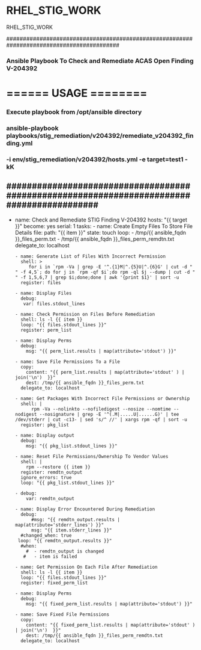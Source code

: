 # RHEL_STIG_WORK
RHEL_STIG_WORK


##########################################################################################
###    Ansible Playbook To Check and Remediate ACAS Open Finding V-204392              ###
#                                 ====== USAGE  ========                               ###
###                   Execute playbook from /opt/ansible directory                     ###
### ansible-playbook playbooks/stig_remediation/v204392/remediate_v204392_finding.yml  ###
###         -i env/stig_remediation/v204392/hosts.yml -e target=test1  -kK             ###
##########################################################################################
---
- name: Check and Remediate STIG Finding V-204392
  hosts: "{{ target }}"
  become: yes
  serial: 1
  tasks:
      - name: Create Empty Files To Store File Details
        file:
          path: "{{ item }}"
          state: touch
        loop:
          - /tmp/{{ ansible_fqdn }}_files_perm.txt
          - /tmp/{{ ansible_fqdn }}_files_perm_remdtn.txt
        delegate_to: localhost

      - name: Generate List of Files With Incorrect Permission
        shell: >
           for i in `rpm -Va | grep -E '^.{1}M|^.{5}U|^.{6}G' | cut -d " " -f 4,5`; do for j in `rpm -qf $i`;do rpm -ql $j --dump | cut -d " " -f 1,5,6,7 | grep $i;done;done | awk '{print $1}' | sort -u
        register: files

      - name: Display Files
        debug:
         var: files.stdout_lines

      - name: Check Permission on Files Before Remediation
        shell: ls -l {{ item }}
        loop: "{{ files.stdout_lines }}"
        register: perm_list

      - name: Display Perms
        debug:
          msg: "{{ perm_list.results | map(attribute='stdout') }}"

      - name: Save File Permissions To a File
        copy:
          content: "{{ perm_list.results | map(attribute='stdout' ) | join('\n')  }}"
          dest: /tmp/{{ ansible_fqdn }}_files_perm.txt
        delegate_to: localhost

      - name: Get Packages With Incorrect File Permissions or Ownership
        shell: |
            rpm -Va --nolinkto --nofiledigest --nosize --nomtime --nodigest --nosignature | grep -E '^(.M|.....U|......G)' | tee /dev/stderr | cut -c13- | sed 's/^ //' | xargs rpm -qf | sort -u
        register: pkg_list

      - name: Display output
        debug:
          msg: "{{ pkg_list.stdout_lines }}"

      - name: Reset File Permissions/Ownership To Vendor Values
        shell: |
          rpm --restore {{ item }}
        register: remdtn_output
        ignore_errors: true
        loop: "{{ pkg_list.stdout_lines }}"

      - debug:
          var: remdtn_output

      - name: Display Error Encountered During Remediation
        debug:
            #msg: "{{ remdtn_output.results | map(attribute='stderr_lines') }}"
            msg: "{{ item.stderr_lines }}"
        #changed_when: true
       loop: "{{ remdtn_output.results }}"
        #when:
          #  - remdtn_output is changed
         #   - item is failed

      - name: Get Permission On Each File After Remediation
        shell: ls -l {{ item }}
        loop: "{{ files.stdout_lines }}"
        register: fixed_perm_list

      - name: Display Perms
        debug:
          msg: "{{ fixed_perm_list.results | map(attribute='stdout') }}"

      - name: Save Fixed File Permissions
        copy:
          content: "{{ fixed_perm_list.results | map(attribute='stdout' ) | join('\n')  }}"
          dest: /tmp/{{ ansible_fqdn }}_files_perm_remdtn.txt
        delegate_to: localhost
